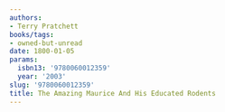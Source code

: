 ```yaml
---
authors:
- Terry Pratchett
books/tags:
- owned-but-unread
date: 1800-01-05
params:
  isbn13: '9780060012359'
  year: '2003'
slug: '9780060012359'
title: The Amazing Maurice And His Educated Rodents
---
```


<!--more-->